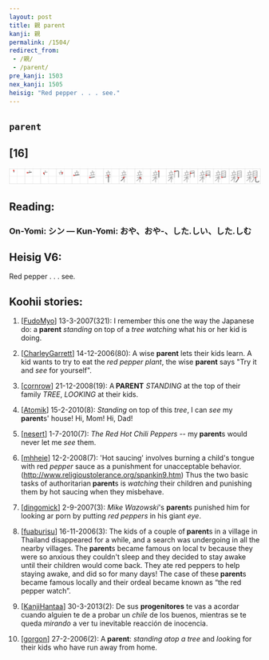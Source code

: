 ```yaml
---
layout: post
title: 親 parent
kanji: 親
permalink: /1504/
redirect_from:
 - /親/
 - /parent/
pre_kanji: 1503
nex_kanji: 1505
heisig: "Red pepper . . . see."
---
```


## `parent`

## [16]

<div class="stroke"><img src="../images/E8A6AA.png" /></div>

## Reading:

### On-Yomi: シン &mdash; Kun-Yomi: おや、おや-、した.しい、した.しむ

## Heisig V6:

Red pepper . . . see.

## Koohii stories:

1) [<a href="http://kanji.koohii.com/profile/FudoMyo">FudoMyo</a>] 13-3-2007(321): I remember this one the way the Japanese do: a<strong> parent</strong> <em>standing</em> on top of a <em>tree</em> <em>watching</em> what his or her kid is doing.

2) [<a href="http://kanji.koohii.com/profile/CharleyGarrett">CharleyGarrett</a>] 14-12-2006(80): A wise <strong>parent</strong> lets their kids learn. A kid wants to try to eat the <em>red pepper plant</em>, the wise <strong>parent</strong> says &quot;Try it and <em>see</em> for yourself&quot;.

3) [<a href="http://kanji.koohii.com/profile/cornrow">cornrow</a>] 21-12-2008(19): A<strong> PARENT</strong> <em>STANDING</em> at the top of their family <em>TREE</em>, <em>LOOKING</em> at their kids.

4) [<a href="http://kanji.koohii.com/profile/Atomik">Atomik</a>] 15-2-2010(8): <em>Standing</em> on top of this <em>tree</em>, I can <em>see</em> my<strong> parent</strong>s&#039; house! Hi, Mom! Hi, Dad!

5) [<a href="http://kanji.koohii.com/profile/nesert">nesert</a>] 1-7-2010(7): <em>The Red Hot Chili Peppers</em> -- my<strong> parent</strong>s would never let me <em>see</em> them.

6) [<a href="http://kanji.koohii.com/profile/mhheie">mhheie</a>] 12-2-2008(7): &#039;Hot saucing&#039; involves burning a child&#039;s tongue with red <em>pepper</em> sauce as a punishment for unacceptable behavior. (<a href="http://www.religioustolerance.org/spankin9.htm">http://www.religioustolerance.org/spankin9.htm</a>) Thus the two basic tasks of authoritarian<strong> parent</strong>s is <em>watching</em> their children and punishing them by hot saucing when they misbehave.

7) [<a href="http://kanji.koohii.com/profile/dingomick">dingomick</a>] 2-9-2007(3): <em>Mike Wazowski</em>&#039;s <strong>parent</strong>s punished him for looking ar porn by putting <em>red peppers</em> in his giant <em>eye</em>.

8) [<a href="http://kanji.koohii.com/profile/fuaburisu">fuaburisu</a>] 16-11-2006(3): The kids of a couple of<strong> parent</strong>s in a village in Thailand disappeared for a while, and a search was undergoing in all the nearby villages. The<strong> parent</strong>s became famous on local tv because they were so anxious they couldn&#039;t sleep and they decided to stay awake until their children would come back. They ate red peppers to help staying awake, and did so for many days! The case of these<strong> parent</strong>s became famous locally and their ordeal became known as “the red pepper watch”.

9) [<a href="http://kanji.koohii.com/profile/KanjiHantaa">KanjiHantaa</a>] 30-3-2013(2): De sus <strong>progenitores</strong> te vas a acordar cuando alguien te de a probar un <em>chile</em> de los buenos, mientras se te queda <em>mirando</em> a ver tu inevitable reacción de inocencia.

10) [<a href="http://kanji.koohii.com/profile/gorgon">gorgon</a>] 27-2-2006(2): A<strong> parent</strong>: <em>standing atop a tree</em> and <em>look</em>ing for their kids who have run away from home.
